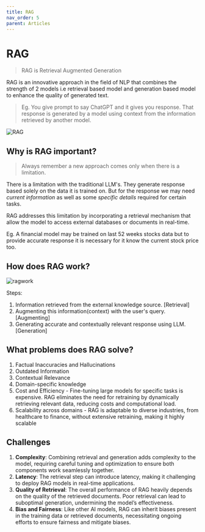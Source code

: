 ```yaml
---
title: RAG
nav_order: 5
parent: Articles
---
```


# RAG

> RAG is Retrieval Augmented Generation

RAG is an innovative approach in the field of NLP that combines the strength of 2 models i.e retrieval based model and generation based model to enhance the quality of generated text. 

> Eg. You give prompt to say ChatGPT and it gives you response. That response is generated by a model using context from the information retrieved by another model. 

![RAG](https://media.geeksforgeeks.org/wp-content/uploads/20250210184749053767/What-is-RAG_.webp)


## Why is RAG important?

> Always remember a new approach comes only when there is a limitation. 

There is a limitation with the traditional LLM's. They generate response based solely on the data it is trained on. But for the response we may need *current information* as well as some *specific details* required for certain tasks. 

RAG addresses this limitation by incorporating a retrieval mechanism that allow the model to access external databases or documents in real-time. 

Eg. A financial model may be trained on last 52 weeks stocks data but to provide accurate response it is necessary for it know the current stock price too. 

## How does RAG work? 

![ragwork](https://docs.aws.amazon.com/images/sagemaker/latest/dg/images/jumpstart/jumpstart-fm-rag.jpg)

Steps: 
1. Information retrieved from the external knowledge source. [Retrieval]
2. Augmenting this information(context) with the user's query. [Augmenting]
3. Generating accurate and contextually relevant response using LLM. [Generation]

## What problems does RAG solve?

1. Factual Inaccuracies and Hallucinations
2. Outdated Information
3. Contextual Relevance
4. Domain-specific knowledge
5. Cost and Efficiency - Fine-tuning large models for specific tasks is expensive. RAG eliminates the need for retraining by dynamically retrieving relevant data, reducing costs and computational load.
6. Scalability across domains - RAG is adaptable to diverse industries, from healthcare to finance, without extensive retraining, making it highly scalable

## Challenges

1. **Complexity**: Combining retrieval and generation adds complexity to the model, requiring careful tuning and optimization to ensure both components work seamlessly together.
2. **Latency**: The retrieval step can introduce latency, making it challenging to deploy RAG models in real-time applications.
3. **Quality of Retrieval**: The overall performance of RAG heavily depends on the quality of the retrieved documents. Poor retrieval can lead to suboptimal generation, undermining the model’s effectiveness.
4. **Bias and Fairness**: Like other AI models, RAG can inherit biases present in the training data or retrieved documents, necessitating ongoing efforts to ensure fairness and mitigate biases.